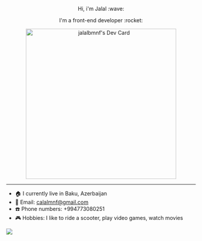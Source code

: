 <div id="header" align="center">
  <p>Hi, i'm Jalal :wave:</p>
  <p>I'm a front-end developer :rocket:</p>
  <div>
<a href="https://app.daily.dev/jalalbmnf"><img src="https://api.daily.dev/devcards/5e652af0e7b74eb2b6a914f8d9fab0b4.png?r=ljq" width="400" alt="jalalbmnf's Dev Card"/></a>
  </div>
  

</div>

<hr/>

- :house: I currently live in Baku, Azerbaijan
- :email: Email: calalmnf@gmail.com
- :phone: Phone numbers: +994773080251
- :video_game: Hobbies: I like to ride a scooter, play video games, watch movies



![](https://komarev.com/ghpvc/?username=jalalbmnf&style=for-the-badge&color=blueviolet&align=center)



